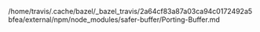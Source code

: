 /home/travis/.cache/bazel/_bazel_travis/2a64cf83a87a03ca94c0172492a5bfea/external/npm/node_modules/safer-buffer/Porting-Buffer.md